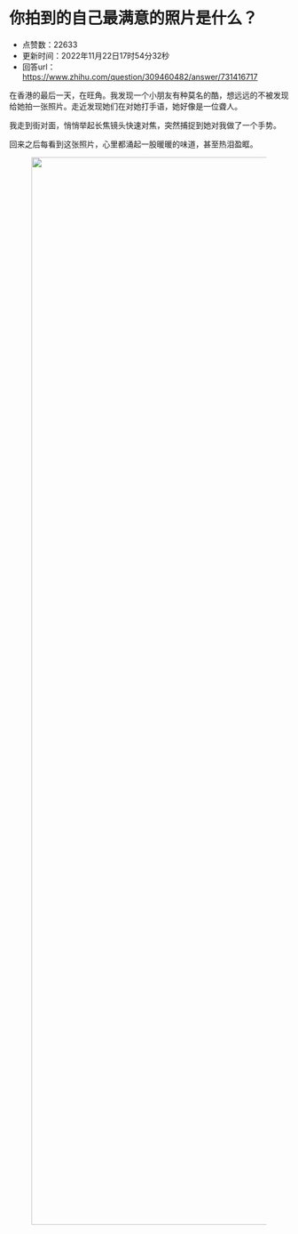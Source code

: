 # 你拍到的自己最满意的照片是什么？
- 点赞数：22633
- 更新时间：2022年11月22日17时54分32秒
- 回答url：https://www.zhihu.com/question/309460482/answer/731416717
<body>
 <p data-pid="BFkDV8md">在香港的最后一天，在旺角。我发现一个小朋友有种莫名的酷，想远远的不被发现给她拍一张照片。走近发现她们在对她打手语，她好像是一位聋人。</p>
 <p data-pid="_zl32xfH">我走到街对面，悄悄举起长焦镜头快速对焦，突然捕捉到她对我做了一个手势。</p>
 <p data-pid="x4PXirde">回来之后每看到这张照片，心里都涌起一股暖暖的味道，甚至热泪盈眶。</p>
 <figure data-size="normal">
  <img src="https://picx.zhimg.com/50/v2-06cfec2da1a9744fa5efcc3093cb3bc9_720w.jpg?source=1940ef5c" data-rawwidth="1920" data-rawheight="1280" data-size="normal" data-original-token="v2-7f50d11524222462a6f2868c89d4c815" data-default-watermark-src="https://pic1.zhimg.com/50/v2-0e5d8dbed87e47098fb963908a650670_720w.jpg?source=1940ef5c" class="origin_image zh-lightbox-thumb" width="1920" data-original="https://picx.zhimg.com/v2-06cfec2da1a9744fa5efcc3093cb3bc9_r.jpg?source=1940ef5c">
 </figure>
 <p></p>
</body>